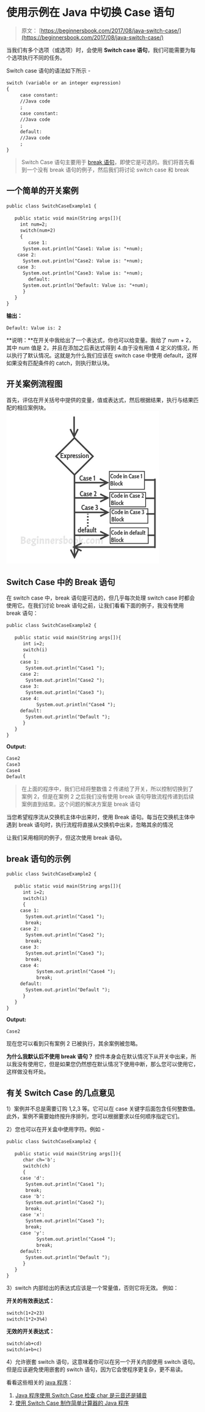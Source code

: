 # 使用示例在 Java 中切换 Case 语句

> 原文： [https://beginnersbook.com/2017/08/java-switch-case/](https://beginnersbook.com/2017/08/java-switch-case/)

当我们有多个选项（或选项）时，会使用 **Switch case 语句**，我们可能需要为每个选项执行不同的任务。

Switch case 语句的语法如下所示 -

```
switch (variable or an integer expression)
{
     case constant:
     //Java code
     ;
     case constant:
     //Java code
     ;
     default:
     //Java code
     ;
}
```

> Switch Case 语句主要用于 [break 语句](https://beginnersbook.com/2017/08/java-break-statement/)，即使它是可选的。我们将首先看到一个没有 break 语句的例子，然后我们将讨论 switch case 和 break

## 一个简单的开关案例

```
public class SwitchCaseExample1 {

   public static void main(String args[]){
     int num=2;
     switch(num+2)
     {
        case 1:
	  System.out.println("Case1: Value is: "+num);
	case 2:
	  System.out.println("Case2: Value is: "+num);
	case 3:
	  System.out.println("Case3: Value is: "+num);
        default:
	  System.out.println("Default: Value is: "+num);
      }
   }
}
```

**输出：**

```
Default: Value is: 2
```

**说明：**在开关中我给出了一个表达式，你也可以给变量。我给了 num + 2，其中 num 值是 2，并且在添加之后表达式得到 4.由于没有用值 4 定义的情况，所以执行了默认情况。这就是为什么我们应该在 switch case 中使用 default，这样如果没有匹配条件的 catch，则执行默认块。

## 开关案例流程图

首先，评估在开关括号中提供的变量，值或表达式，然后根据结果，执行与结果匹配的相应案例块。
![switch case flow diagram](img/4f4a0032c3c6f26d1bc5a76c8a08546f.jpg)

## Switch Case 中的 Break 语句

在 switch case 中，break 语句是可选的，但几乎每次处理 switch case 时都会使用它。在我们讨论 break 语句之前，让我们看看下面的例子，我没有使用 break 语句：

```
public class SwitchCaseExample2 {

   public static void main(String args[]){
      int i=2;
      switch(i)
      {
	 case 1:
	   System.out.println("Case1 ");
	 case 2:
	   System.out.println("Case2 ");
	 case 3:
	   System.out.println("Case3 ");
	 case 4:
           System.out.println("Case4 ");
	 default:
	   System.out.println("Default ");
      }
   }
}

```

**Output:**

```
Case2 
Case3 
Case4 
Default 

```

> 在上面的程序中，我们已经将整数值 2 传递给了开关，所以控制切换到了案例 2，但是在案例 2 之后我们没有使用 break 语句导致流程传递到后续案例直到结束。这个问题的解决方案是 break 语句

当您希望程序流从交换机主体中出来时，使用 Break 语句。每当在交换机主体中遇到 break 语句时，执行流程将直接从交换机中出来，忽略其余的情况

让我们采用相同的例子，但这次使用 break 语句。

## break 语句的示例

```
public class SwitchCaseExample2 {

   public static void main(String args[]){
      int i=2;
      switch(i)
      {
	 case 1:
	   System.out.println("Case1 ");
	   break;
	 case 2:
	   System.out.println("Case2 ");
	   break;
	 case 3:
	   System.out.println("Case3 ");
	   break;
	 case 4:
           System.out.println("Case4 ");
           break;
	 default:
	   System.out.println("Default ");
      }
   }
}
```

**Output:**

```
Case2
```

现在您可以看到只有案例 2 已被执行，其余案例被忽略。

**为什么我默认后不使用 break 语句？**
控件本身会在默认情况下从开关中出来，所以我没有使用它，但是如果您仍然想在默认情况下使用中断，那么您可以使用它，这样做没有坏处。

## 有关 Switch Case 的几点意见

1）案例并不总是需要订购 1,2,3 等。它可以在 case 关键字后面包含任何整数值。此外，案例不需要始终按升序排列，您可以根据要求以任何顺序指定它们。

2）您也可以在开关盒中使用字符。例如 -

```
public class SwitchCaseExample2 {

   public static void main(String args[]){
      char ch='b';
      switch(ch)
      {
	 case 'd':
	   System.out.println("Case1 ");
	   break;
	 case 'b':
	   System.out.println("Case2 ");
	   break;
	 case 'x':
	   System.out.println("Case3 ");
	   break;
	 case 'y':
           System.out.println("Case4 ");
           break;
	 default:
	   System.out.println("Default ");
      }
   }
}
```

3）switch 内部给出的表达式应该是一个常量值，否则它将无效。
例如：

**开关的有效表达式：**

```
switch(1+2+23)
switch(1*2+3%4)
```

**无效的开关表达式：**

```
switch(ab+cd)
switch(a+b+c)
```

4）允许嵌套 switch 语句，这意味着你可以在另一个开关内部使用 switch 语句。但是应该避免使用嵌套的 switch 语句，因为它会使程序更复杂，更不易读。

看看这些相关的 [java 程序](https://beginnersbook.com/2017/09/java-examples/)：

1.  [Java 程序使用 Switch Case 检查 char 是元音还是辅音](https://beginnersbook.com/2017/09/java-program-to-check-vowel-and-consonant-using-switch-case/)
2.  [使用 Switch Case 制作简单计算器的 Java 程序](https://beginnersbook.com/2017/09/java-program-to-make-a-calculator-using-switch-case/)